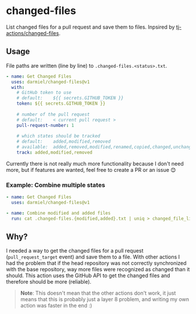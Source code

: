 # changed-files

List changed files for a pull request and save them to files. Inpsired by 
[tj-actions/changed-files](https://github.com/tj-actions/changed-files).

## Usage

File paths are written (line by line) to `.changed-files.<status>.txt`.

```yaml
- name: Get Changed Files
  uses: darmiel/changed-files@v1
  with:
    # GitHub token to use
    # default:    ${{ secrets.GITHUB_TOKEN }}
    token: ${{ secrets.GITHUB_TOKEN }}
    
    # number of the pull request
    # default:    < current pull request >
    pull-request-number: 1
    
    # which states should be tracked
    # default:    added,modified,removed
    # available:  added,removed,modified,renamed,copied,changed,unchanged
    track: added,modified,removed
```

Currently there is not really much more functionality because I don't need more, but if features are wanted, feel free to create a PR or an issue 😊

### Example: Combine multiple states

```yaml
- name: Get Changed Files
  uses: darmiel/changed-files@v1

- name: Combine modified and added files
  run: cat .changed-files.{modified,added}.txt | uniq > changed_file_list.txt
```

## Why?

I needed a way to get the changed files for a pull request (`pull_request_target` event) and save them to a file.
With other actions I had the problem that if the head repository was not correctly synchronized with the base repository, way more files were recognized as changed than it should.
This action uses the GitHub API to get the changed files and therefore should be more (reliable).

> **Note**: This doesn't mean that the other actions don't work, it just means that this is probably just a layer 8 problem, and writing my own action was faster in the end :)
